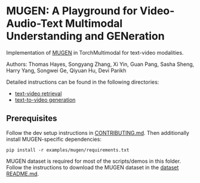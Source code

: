 # MUGEN: A Playground for Video-Audio-Text Multimodal Understanding and GENeration

Implementation of [MUGEN](https://arxiv.org/abs/2204.08058) in TorchMultimodal for text-video modalities.

Authors: Thomas Hayes, Songyang Zhang, Xi Yin, Guan Pang, Sasha Sheng, Harry Yang, Songwei Ge, Qiyuan Hu, Devi Parikh

Detailed instructions can be found in the following directories:
- [text-video retrieval](https://github.com/facebookresearch/multimodal/tree/main/examples/mugen/retrieval)
- [text-to-video generation](https://github.com/facebookresearch/multimodal/tree/main/examples/mugen/generation)


## Prerequisites
Follow the dev setup instructions in [CONTRIBUTING.md](https://github.com/facebookresearch/multimodal/blob/main/CONTRIBUTING.md). Then additionally install MUGEN-specific dependencies:
```
pip install -r examples/mugen/requirements.txt
```
MUGEN dataset is required for most of the scripts/demos in this folder. Follow the instructions to download the MUGEN dataset in the [dataset README.md](https://github.com/facebookresearch/multimodal/blob/main/examples/mugen/data/README.md).
